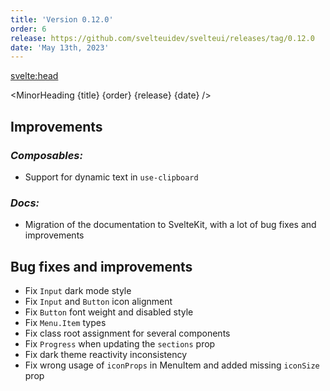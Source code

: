 ```yaml
---
title: 'Version 0.12.0'
order: 6
release: https://github.com/svelteuidev/svelteui/releases/tag/0.12.0
date: 'May 13th, 2023'
---
```


<script>
    import { MinorHeading } from '$lib/components';
    import { base } from '$app/paths';
</script>

<svelte:head>
  <title>{title} - SvelteUI</title>
</svelte:head>

<MinorHeading {title} {order} {release} {date} />

## Improvements

### _Composables:_

- Support for dynamic text in `use-clipboard`

### _Docs:_

- Migration of the documentation to SvelteKit, with a lot of bug fixes and improvements

## Bug fixes and improvements

- Fix `Input` dark mode style
- Fix `Input` and `Button` icon alignment
- Fix `Button` font weight and disabled style
- Fix `Menu.Item` types
- Fix class root assignment for several components
- Fix `Progress` when updating the `sections` prop
- Fix dark theme reactivity inconsistency
- Fix wrong usage of `iconProps` in MenuItem and added missing `iconSize` prop
